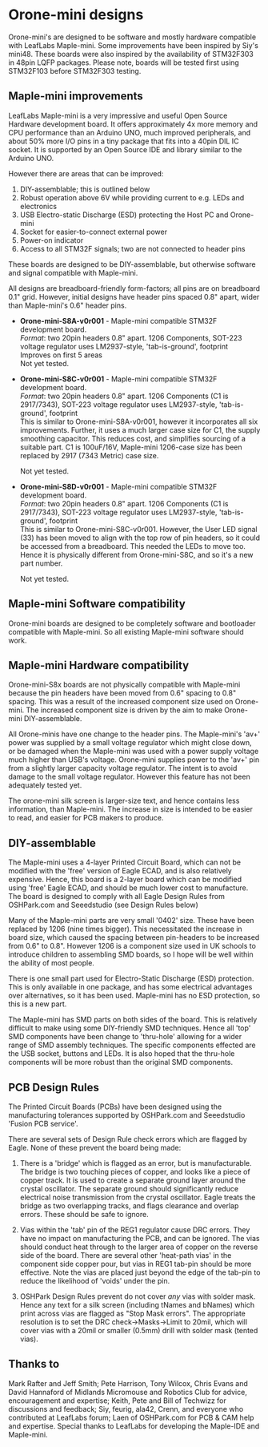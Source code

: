 Orone-mini designs
==================

Orone-mini's are designed to be software and mostly hardware compatible with LeafLabs Maple-mini. Some improvements have been inspired by Siy's mini48. These boards were also inspired  by the availability of STM32F303 in 48pin LQFP packages. Please note, boards will be tested first using STM32F103 before STM32F303 testing.


Maple-mini improvements
-----------------------
LeafLabs Maple-mini is a very impressive and useful Open Source Hardware development board. It offers approximately 4x more memory and CPU performance than an Arduino UNO, much improved peripherals, and about 50% more I/O pins in a tiny package that fits into a 40pin DIL IC socket. It is supported by an Open Source IDE and library similar to the Arduino UNO. 

However there are areas that can be improved:  
1.	DIY-assemblable; this is outlined below  
2.	Robust operation above 6V while providing current to e.g. LEDs and electronics  
3.	USB Electro-static Discharge (ESD) protecting the Host PC and Orone-mini  
4.	Socket for easier-to-connect external power  
5.	Power-on indicator  
6.	Access to all STM32F signals; two are not connected to header pins  

These boards are designed to be DIY-assemblable, but otherwise software and signal compatible with Maple-mini. 

All designs are breadboard-friendly form-factors; all pins are on breadboard 0.1" grid. However, initial designs have header pins spaced 0.8" apart, wider than Maple-mini's 0.6" header pins.


*	**Orone-mini-S8A-v0r001** - Maple-mini compatible STM32F development board.  
	*Format*: two 20pin headers 0.8" apart. 1206 Components, SOT-223 voltage regulator uses LM2937-style, 'tab-is-ground', footprint  
	Improves on first 5 areas  
	Not yet tested.


*	**Orone-mini-S8C-v0r001** - Maple-mini compatible STM32F development board.    
	*Format*: two 20pin headers 0.8" apart. 1206 Components (C1 is 2917/7343), SOT-223 voltage regulator uses LM2937-style, 'tab-is-ground', footprint  
	This is similar to Orone-mini-S8A-v0r001, however it incorporates all six improvements. Further, it uses a much larger case size for C1, the supply smoothing capacitor. This reduces cost, and simplifies sourcing of a suitable part. C1 is 100uF/16V, Maple-mini 1206-case size has been replaced by 2917 (7343 Metric) case size.  

	Not yet tested.

*	**Orone-mini-S8D-v0r001** - Maple-mini compatible STM32F development board.    
	*Format*: two 20pin headers 0.8" apart. 1206 Components (C1 is 2917/7343), SOT-223 voltage regulator uses LM2937-style, 'tab-is-ground', footprint  
	This is similar to Orone-mini-S8C-v0r001. However, the User LED signal (33) has been moved to align with the top row of pin headers, so it could be accessed from a breadboard. This needed the LEDs to move too. Hence it is physically different from Orone-mini-S8C, and so it's a new part number.

	Not yet tested.


Maple-mini Software compatibility
---------------------------------
Orone-mini boards are designed to be completely software and bootloader compatible with Maple-mini. So all existing Maple-mini software should work.


Maple-mini Hardware compatibility
---------------------------------
Orone-mini-S8x boards are not physically compatible with Maple-mini because the pin headers have been moved from 0.6" spacing to 0.8" spacing. This was a result of the increased component size used on Orone-mini. The increased component size is driven by the aim to make Orone-mini DIY-assemblable. 

All Orone-minis have one change to the header pins. The Maple-mini's 'av+' power was supplied by a small voltage regulator which might close down, or be damaged when the Maple-mini was used with a power supply voltage much higher than USB's voltage. Orone-mini supplies power to the 'av+' pin from a slightly larger capacity voltage regulator. The intent is to avoid damage to the small voltage regulator. However this feature has not been adequately tested yet.

The orone-mini silk screen is larger-size text, and hence contains less information, than Maple-mini. The increase in size is intended to be easier to read, and easier for PCB makers to produce.


DIY-assemblable
---------------
The Maple-mini uses a 4-layer Printed Circuit Board, which can not be modified with the 'free' version of Eagle ECAD, and is also relatively expensive. Hence, this board is a 2-layer board which can be modified using 'free' Eagle ECAD, and should be much lower cost to manufacture. The board is designed to comply with all Eagle Design Rules from OSHPark.com and Seeedstudio (see Design Rules below)

Many of the Maple-mini parts are very small '0402' size. These have been replaced by 1206 (nine times bigger). This necessitated the increase in board size, which caused the spacing between pin-headers to be increased from 0.6" to 0.8". However 1206 is a component size used in UK schools to introduce children to assembling SMD boards, so I hope will be well within the ability of most people. 

There is one small part used for Electro-Static Discharge (ESD) protection. This is only available in one package, and has some electrical advantages over alternatives, so it has been used. Maple-mini has no ESD protection, so this is a new part.

The Maple-mini has SMD parts on both sides of the board. This is relatively difficult to make using some DIY-friendly SMD techniques. Hence all 'top' SMD components have been change to 'thru-hole' allowing for a wider range of SMD assembly techniques. The specific components effected are the USB socket, buttons and LEDs. It is also hoped that the thru-hole components will be more robust than the original SMD components.

PCB Design Rules
----------------------
The Printed Circuit Boards (PCBs) have been designed using the manufacturing tolerances supported by OSHPark.com and Seeedstudio 'Fusion PCB service'. 

There are several sets of Design Rule check errors which are flagged by Eagle. None of these prevent the board being made:  

1.	There is a 'bridge' which is flagged as an error, but is manufacturable. The bridge is two touching pieces of copper, and looks like a piece of copper track. It is used to create a separate ground layer around the crystal oscillator. The separate ground should significantly reduce electrical noise transmission from the crystal oscillator. Eagle treats the bridge as two overlapping tracks, and flags clearance and overlap errors. These should be safe to ignore.  

2.	Vias within the 'tab' pin of the REG1 regulator cause DRC errors. They have no impact on manufacturing the PCB, and can be ignored. The vias should conduct heat through to the larger area of copper on the reverse side of the board. There are several other 'heat-path vias' in the component side copper pour, but vias in REG1 tab-pin should be more effective. Note the vias are placed just beyond the edge of the tab-pin to reduce the likelihood of 'voids' under the pin.  

3.	OSHPark Design Rules prevent do not cover *any* vias with solder mask. Hence any text for a silk screen (including tNames and bNames) which print across vias are flagged as "Stop Mask errors".  The appropriate resolution is to set the DRC check->Masks->Limit to 20mil, which will cover vias with a 20mil or smaller (0.5mm) drill with solder mask (tented vias).  


Thanks to
---------
Mark Rafter and Jeff Smith; Pete Harrison, Tony Wilcox, Chris Evans and David Hannaford of Midlands Micromouse and Robotics Club for advice, encouragement and expertise; Keith, Pete and Bill of Techwizz for discussions and feedback; Siy, feurig, ala42, Crenn, and everyone who contributed at LeafLabs forum; Laen of OSHPark.com for PCB & CAM help and expertise. Special thanks to LeafLabs for developing the Maple-IDE and Maple-mini.
